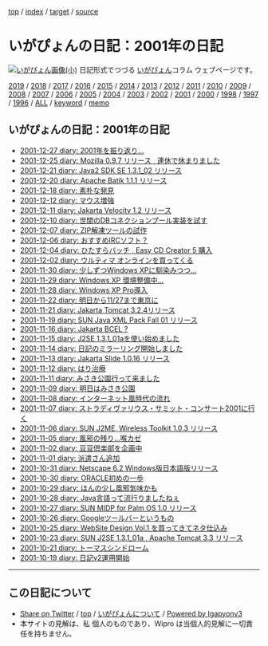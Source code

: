 [top](../index.html) / [index](index.html) / [target](http://www.igapyon.jp/igapyon/diary/2001/index.html) / [source](https://github.com/igapyon/diary/blob/master/2001/index.src.md) 

いがぴょんの日記：2001年の日記
=====================================================================================================
[![いがぴょん画像(小)](http://www.igapyon.jp/igapyon/diary/images/iga200306s.jpg "いがぴょん")](http://www.igapyon.jp/igapyon/diary/memo/memoigapyon.html) 日記形式でつづる [いがぴょん](http://www.igapyon.jp/igapyon/diary/memo/memoigapyon.html)コラム ウェブページです。


[2019](../2019/index.html)
/ [2018](../2018/index.html)
/ [2017](../2017/index.html)
/ [2016](../2016/index.html)
/ [2015](../2015/index.html)
/ [2014](../2014/index.html)
/ [2013](../2013/index.html)
/ [2012](../2012/index.html)
/ [2011](../2011/index.html)
/ [2010](../2010/index.html)
/ [2009](../2009/index.html)
/ [2008](../2008/index.html)
/ [2007](../2007/index.html)
/ [2006](../2006/index.html)
/ [2005](../2005/index.html)
/ [2004](../2004/index.html)
/ [2003](../2003/index.html)
/ [2002](../2002/index.html)
/ [2001](index.html)
/ [2000](../2000/index.html)
/ [1998](../1998/index.html)
/ [1997](../1997/index.html)
/ [1996](../1996/index.html)
/ [ALL](../idxall.html)
 / [keyword](../keyword/index.html) / [memo](../memo/index.html)

## いがぴょんの日記：2001年の日記

* [2001-12-27 diary: 2001年を振り返り…](ig011227.html)
* [2001-12-25 diary: Mozilla 0.9.7 リリース , 連休で休まりました](ig011225.html)
* [2001-12-21 diary: Java2 SDK SE 1.3.1_02 リリース](ig011221.html)
* [2001-12-20 diary: Apache Batik 1.1.1 リリース](ig011220.html)
* [2001-12-18 diary: 素朴な発見](ig011218.html)
* [2001-12-12 diary: マウス増強](ig011212.html)
* [2001-12-11 diary: Jakarta Velocity 1.2 リリース](ig011211.html)
* [2001-12-10 diary: 世間のDBコネクションプール実装を試す](ig011210.html)
* [2001-12-07 diary: ZIP解凍ツールの試作](ig011207.html)
* [2001-12-06 diary: おすすめIRCソフト？](ig011206.html)
* [2001-12-04 diary: ひたすらバッチ , Easy CD Creator 5 購入](ig011204.html)
* [2001-12-02 diary: ウルティマ オンラインを買ってくる](ig011202.html)
* [2001-11-30 diary: 少しずつWindows XPに馴染みつつ…](ig011130.html)
* [2001-11-29 diary: Windows XP 環境整備中…](ig011129.html)
* [2001-11-28 diary: Windows XP Pro導入](ig011128.html)
* [2001-11-22 diary: 明日から11/27まで東京に](ig011122.html)
* [2001-11-21 diary: Jakarta Tomcat 3.2.4リリース](ig011121.html)
* [2001-11-19 diary: SUN Java XML Pack Fall 01 リリース](ig011119.html)
* [2001-11-16 diary: Jakarta BCEL ?](ig011116.html)
* [2001-11-15 diary: J2SE 1.3.1_01aを使い始めました](ig011115.html)
* [2001-11-14 diary: 日記のミラーリング開始しました](ig011114.html)
* [2001-11-13 diary: Jakarta Slide 1.0.16 リリース](ig011113.html)
* [2001-11-12 diary: はり治療](ig011112.html)
* [2001-11-11 diary: みさき公園行って来ました](ig011111.html)
* [2001-11-09 diary: 明日はみさき公園](ig011109.html)
* [2001-11-08 diary: インターネット風時代の流れ](ig011108.html)
* [2001-11-07 diary: ストラディヴァリウス・サミット・コンサート2001に行く](ig011107.html)
* [2001-11-06 diary: SUN J2ME, Wireless Toolkit 1.0.3 リリース](ig011106.html)
* [2001-11-05 diary: 風邪の残り…喉カゼ](ig011105.html)
* [2001-11-02 diary: 豆豆倶楽部を企画中](ig011102.html)
* [2001-11-01 diary: 派遣さん追加](ig011101.html)
* [2001-10-31 diary: Netscape 6.2 Windows版日本語版リリース](ig011031.html)
* [2001-10-30 diary: ORACLE初めの一歩](ig011030.html)
* [2001-10-29 diary: ほんの少し風邪気味かも](ig011029.html)
* [2001-10-28 diary: Java言語って流行りましたねぇ](ig011028.html)
* [2001-10-27 diary: SUN MIDP for Palm OS 1.0 リリース](ig011027.html)
* [2001-10-26 diary: Googleツールバーというもの](ig011026.html)
* [2001-10-25 diary: WebSite Design Vol.1 を買ってきてネタ仕込み](ig011025.html)
* [2001-10-23 diary: SUN J2SE 1.3.1_01a , Apache Tomcat 3.3 リリース](ig011023.html)
* [2001-10-21 diary: トーマスシンドローム](ig011021.html)
* [2001-10-19 diary: 日記v2運用開始](ig011019.html)


----------------------------------------------------------------------------------------------------

## この日記について

* [Share on Twitter](https://twitter.com/intent/tweet?hashtags=igapyon%2Cdiary%2C%E3%81%84%E3%81%8C%E3%81%B4%E3%82%87%E3%82%93&text=%E3%81%84%E3%81%8C%E3%81%B4%E3%82%87%E3%82%93%E3%81%AE%E6%97%A5%E8%A8%98%EF%BC%9A2001%E5%B9%B4%E3%81%AE%E6%97%A5%E8%A8%98&url=http%3A%2F%2Fwww.igapyon.jp%2Figapyon%2Fdiary%2F2001%2Findex.html) / [top](../index.html) / [いがぴょんについて](http://www.igapyon.jp/igapyon/diary/memo/memoigapyon.html) / [Powered by Igapyonv3](https://github.com/igapyon/igapyonv3)
* 本サイトの見解は、私 個人のものであり、Wipro は当個人的見解に一切責任を持ちません。 
